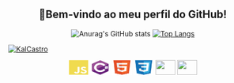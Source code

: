 <div align="center"> 

## 🤠Bem-vindo ao meu perfil do GitHub!
  
  ![Anurag's GitHub stats](https://github-readme-stats.vercel.app/api?username=KalCastro&show_icons=true&theme=transparent)
  [![Top Langs](https://github-readme-stats.vercel.app/api/top-langs/?username=KalCastro&show_icons=true&theme=transparent)](https://github.com/KalCastro/github-readme-stats)
  <p align="left"> <a href="https://github.com/ryo-ma/github-profile-trophy"><img src="https://github-profile-trophy.vercel.app/?username=KalCastro" alt="KalCastro" /></a> </p>
 
  <div style="display: inline_block">
    <img align="center" height="30" width="40" src="https://raw.githubusercontent.com/devicons/devicon/master/icons/javascript/javascript-plain.svg" />
    <img align="center" height="30" width="40" src="https://raw.githubusercontent.com/devicons/devicon/master/icons/csharp/csharp-original.svg" />
    <img align="center" height="30" width="40" src="https://raw.githubusercontent.com/devicons/devicon/master/icons/html5/html5-original.svg" />
    <img align="center" height="30" width="40" src="https://raw.githubusercontent.com/devicons/devicon/master/icons/css3/css3-original.svg" />
    <img align="center" height="30" width="40" src="https://cdn.jsdelivr.net/gh/devicons/devicon/icons/unity/unity-original.svg" />
    <img align="center" height="30" width="40" src="https://cdn.jsdelivr.net/gh/devicons/devicon/icons/blender/blender-original.svg" />
  </div>
  
</div>
